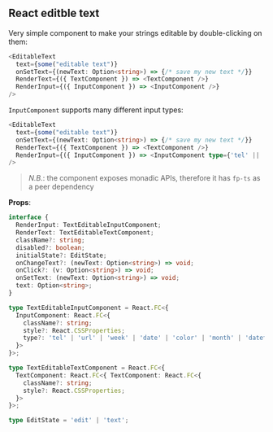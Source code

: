 ## React editble text

Very simple component to make your strings editable by double-clicking on them:

```ts
<EditableText
  text={some("editable text")}
  onSetText={(newText: Option<string>) => {/* save my new text */}}
  RenderText={({ TextComponent }) => <TextComponent />}
  RenderInput={({ InputComponent }) => <InputComponent />}
/>
```

`InputComponent` supports many different input types:
```ts
<EditableText
  text={some("editable text")}
  onSetText={(newText: Option<string>) => {/* save my new text */}}
  RenderText={({ TextComponent }) => <TextComponent />}
  RenderInput={({ InputComponent }) => <InputComponent type={'tel' || 'url' || 'week' || 'date' || 'color' || 'month' || 'datetime-local'} />}
/>
```


> *N.B.*: the component exposes monadic APIs, therefore it has `fp-ts` as a peer dependency


**Props**:
```ts
interface {
  RenderInput: TextEditableInputComponent;
  RenderText: TextEditableTextComponent;
  className?: string;
  disabled?: boolean;
  initialState?: EditState;
  onChangeText?: (newText: Option<string>) => void;
  onClick?: (v: Option<string>) => void;
  onSetText: (newText: Option<string>) => void;
  text: Option<string>;
}

type TextEditableInputComponent = React.FC<{
  InputComponent: React.FC<{
    className?: string;
    style?: React.CSSProperties;
    type?: 'tel' | 'url' | 'week' | 'date' | 'color' | 'month' | 'datetime-local';
  }>
}>;

type TextEditableTextComponent = React.FC<{
  TextComponent: React.FC<{ TextComponent: React.FC<{
    className?: string;
    style?: React.CSSProperties;
  }>
}>;

type EditState = 'edit' | 'text';
```
